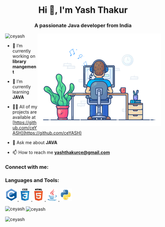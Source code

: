 <h1 align="center">Hi 👋, I'm Yash Thakur</h1>
<h3 align="center">A passionate Java developer from India</h3>

<img align="right" alt="coding" width="400" src="https://raw.githubusercontent.com/jsuarezruiz/jsuarezruiz/master/images/coding.gif">

<p align="left"> <img src="https://komarev.com/ghpvc/?username=ceyash&label=Profile%20views&color=0e75b6&style=flat" alt="ceyash" /> </p>

- 🔭 I’m currently working on **library mangement**

- 🌱 I’m currently learning **JAVA**

- 👨‍💻 All of my projects are available at [https://github.com/ceYASH](https://github.com/ceYASH)

- 💬 Ask me about **JAVA**

- 📫 How to reach me **yashthakurce@gmail.com**

<h3 align="left">Connect with me:</h3>
<p align="left">
</p>

<h3 align="left">Languages and Tools:</h3>
<p align="left"> <a href="https://www.cprogramming.com/" target="_blank" rel="noreferrer"> <img src="https://raw.githubusercontent.com/devicons/devicon/master/icons/c/c-original.svg" alt="c" width="40" height="40"/> </a> <a href="https://www.w3schools.com/css/" target="_blank" rel="noreferrer"> <img src="https://raw.githubusercontent.com/devicons/devicon/master/icons/css3/css3-original-wordmark.svg" alt="css3" width="40" height="40"/> </a> <a href="https://www.w3.org/html/" target="_blank" rel="noreferrer"> <img src="https://raw.githubusercontent.com/devicons/devicon/master/icons/html5/html5-original-wordmark.svg" alt="html5" width="40" height="40"/> </a> <a href="https://www.java.com" target="_blank" rel="noreferrer"> <img src="https://raw.githubusercontent.com/devicons/devicon/master/icons/java/java-original.svg" alt="java" width="40" height="40"/> </a> <a href="https://www.python.org" target="_blank" rel="noreferrer"> <img src="https://raw.githubusercontent.com/devicons/devicon/master/icons/python/python-original.svg" alt="python" width="40" height="40"/> </a> </p>

<p><img align="left" src="https://github-readme-stats.vercel.app/api/top-langs?username=ceyash&show_icons=true&locale=en&layout=compact" alt="ceyash" /></p>

<p>&nbsp;<img align="center" src="https://github-readme-stats.vercel.app/api?username=ceyash&show_icons=true&locale=en" alt="ceyash" /></p>

<p><img align="center" src="https://github-readme-streak-stats.herokuapp.com/?user=ceyash&" alt="ceyash" /></p>
